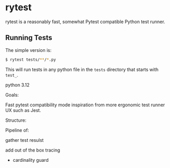 # rytest

rytest is a reasonably fast, somewhat Pytest compatible Python test runner.

## Running Tests

The simple version is:

```bash
$ rytest tests/**/*.py 
```

This will run tests in any python file in the `tests` directory that starts with `test_`.

python 3.12

Goals:

Fast
pytest compatibility mode
inspiration from more ergonomic test runner UX such as Jest.

Structure:

Pipeline of:

gather
test
resulst


add out of the box tracing
- cardinality guard